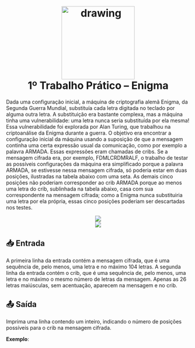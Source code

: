 
<h1 align="center"><img src="https://raw.githubusercontent.com/abrahamcalf/programming-languages-logos/master/src/c/c_256x256.png" alt="drawing" width="200"/> <br> 1º Trabalho Prático – Enigma  
</h1>


Dada uma configuração inicial, a máquina de criptografia alemã Enigma, da Segunda Guerra Mundial, substituía cada letra digitada no teclado por alguma outra letra. A substituição era bastante complexa, mas a máquina tinha uma vulnerabilidade: uma letra nunca seria substituída por ela mesma! Essa vulnerabilidade foi explorada por Alan Turing, que trabalhou na criptoanálise da Enigma durante a guerra. O objetivo era encontrar a configuração inicial da máquina usando a suposição de que a mensagem continha uma certa expressão usual da comunicação, como por exemplo a palavra ARMADA. Essas expressões eram chamadas de cribs. Se a mensagem cifrada era, por exemplo, FDMLCRDMRALF, o trabalho de testar as possíveis configurações da máquina era simplificado porque a palavra ARMADA, se estivesse nessa mensagem cifrada, só poderia estar em duas posições, ilustradas na tabela abaixo com uma seta. As demais cinco posições não poderiam corresponder ao crib ARMADA porque ao menos uma letra do crib, sublinhada na tabela abaixo, casa com sua correspondente na mensagem cifrada; como a Enigma nunca substituiria uma letra por ela própria, essas cinco posições poderiam ser descartadas nos testes.
<p align="center">
   <img src="https://user-images.githubusercontent.com/90652800/184500775-b04c4060-d4aa-429b-af47-dee108a0d4ac.png"/>
   <br>
   <img src="http://img.shields.io/static/v1?label=STATUS&message=CONCLUIDO&color=GREEN&style=for-the-badge"/>
   <br>
   
</p>


## 📥 Entrada
A primeira linha da entrada contém a mensagem cifrada, que é uma sequência de, pelo menos, uma letra e no máximo 104 letras. A segunda linha da entrada contém o crib, que é uma sequência de, pelo menos, uma letra e no máximo o mesmo número de letras da mensagem. Apenas as 26 letras maiúsculas, sem acentuação, aparecem na mensagem e no crib.


## 📤 Saída
Imprima uma linha contendo um inteiro, indicando o número de posições possíveis para o crib na mensagem cifrada.

**Exemplo**:

